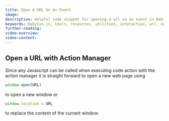 ```yaml
---
title: Open A URL On An Event
image: 
description: Helpful code snippet for opening a url on an event in Babylon.js.
keywords: babylon.js, tools, resources, utilities, interaction, url, open
further-reading:
video-overview:
video-content:
---
```


## Open a URL with Action Manager

Since any Javascript can be called when executing code action with the action manager it is straight forward to open a new web page using 

```javascript
window.open(URL)
```
to open a new window or

```javascript
window.location = URL
```
to replace the content of the current window.

<Playground id="#INB624#1" title="Open URL On Single Mesh Click" description=""/>
<Playground id="#INB624#2" title="Open URL On Mesh Click Of Multiple Meshes" description=""/>
